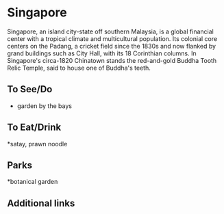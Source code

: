 # Singapore

Singapore, an island city-state off southern Malaysia, is a global financial center with a tropical climate and multicultural population. Its colonial core centers on the Padang, a cricket field since the 1830s and now flanked by grand buildings such as City Hall, with its 18 Corinthian columns. In Singapore's circa-1820 Chinatown stands the red-and-gold Buddha Tooth Relic Temple, said to house one of Buddha's teeth.

## To See/Do

* garden by the bays

## To Eat/Drink

*satay, prawn noodle

## Parks

*botanical garden

## Additional links

